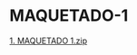 # MAQUETADO-1
[1. MAQUETADO 1.zip](https://github.com/Carlos171003/MAQUETADO-1/files/15326369/1.MAQUETADO.1.zip)
